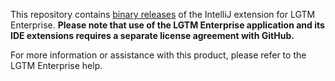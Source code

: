 This repository contains [binary releases](https://github.com/Semmle/lgtm-intellij-binaries/releases) of the IntelliJ extension for LGTM Enterprise. **Please note that use of the LGTM Enterprise application and its IDE extensions requires a separate license agreement with GitHub.**

For more information or assistance with this product, please refer to the LGTM Enterprise help.
